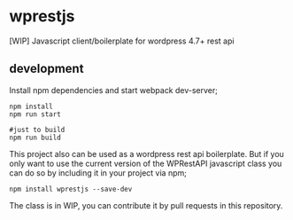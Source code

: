 # wprestjs
[WIP] Javascript client/boilerplate for wordpress 4.7+ rest api

## development

Install npm dependencies and start webpack dev-server;

~~~~
npm install
npm run start

#just to build
npm run build
~~~~

This project also can be used as a wordpress rest api boilerplate. But if you only want to use the current version of the WPRestAPI javascript class you can do so by including it in your project via npm;

~~~~
npm install wprestjs --save-dev
~~~~

The class is in WIP, you can contribute it by pull requests in this repository.

